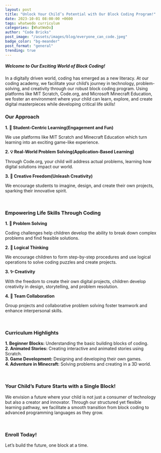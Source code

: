 ```yaml
---
layout: post
title: "Unlock Your Child’s Potential with Our Block Coding Program!"
date: 2023-10-01 08:00:00 +0600
tags: whatwedo curriculum
categories: [WhatWeDo]
author: "Code Bricks"
post_image: "/assets/images/blog/everyone_can_code.jpeg"
badge_color: "bg-meander"
post_format: "general"
trending: true
---
```


<h5>Welcome to Our Exciting World of Block Coding!</h5>
<p>In a digitally driven world, coding has emerged as a new literacy. At our coding academy, we facilitate your child’s journey in technology, problem-solving, and creativity through our robust block coding program. Using platforms like MIT Scratch, Code.org, and Microsoft Minecraft Education, we foster an environment where your child can learn, explore, and create digital masterpieces while developing critical life skills!</p>

<h3>Our Approach </h3> 
<b>1. 🎯 Student-Centric Learning(Engagement and Fun)</b> 
<p>We use platforms like MIT Scratch and Minecraft Education which turn learning into an exciting game-like experience.</p>
<b>2. 💡 Real-World Problem Solving(Application-Based Learning)</b> 
<p>Through Code.org, your child will address actual problems, learning how digital solutions impact our world.</p>
<b>3. 🎨 Creative Freedom(Unleash Creativity)</b> 
<p>We encourage students to imagine, design, and create their own projects, sparking their innovative spirit.</p>

<br>

<h3>Empowering Life Skills Through Coding</h3>
<b>1. 💪 Problem Solving</b>
<p>Coding challenges help children develop the ability to break down complex problems and find feasible solutions.</p>
<b>2. 🧠 Logical Thinking</b>
<p>We encourage children to form step-by-step procedures and use logical operations to solve coding puzzles and create projects.</p>
<b>3. ✨ Creativity</b>
<p>With the freedom to create their own digital projects, children develop creativity in design, storytelling, and problem resolution.</p>
<b>4. 🤝 Team Collaboration</b>
<p>Group projects and collaborative problem solving foster teamwork and enhance interpersonal skills.</p>

<br>

<h3>Curriculum Highlights</h3>
<p><b>1. Beginner Blocks:</b> Understanding the basic building blocks of coding.<br>
<b>2. Animated Stories:</b> Creating interactive and animated stories using Scratch.<br>
<b>3. Game Development:</b> Designing and developing their own games.<br>
<b>4. Adventure in Minecraft:</b> Solving problems and creating in a 3D world.</p>

<br>

<h3>Your Child’s Future Starts with a Single Block!</h3>
<p>
We envision a future where your child is not just a consumer of technology but also a creator and innovator. Through our structured yet flexible learning pathway, we facilitate a smooth transition from block coding to advanced programming languages as they grow.
</p>

<br>

<h3>Enroll Today!</h3>
Let’s build the future, one block at a time.